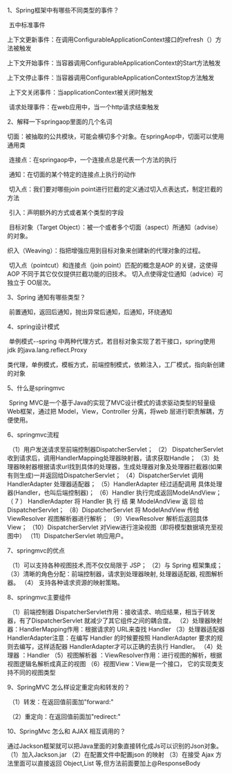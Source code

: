 1、Spring框架中有哪些不同类型的事件？

​	五中标准事件

​	上下文更新事件：在调用ConfigurableApplicationContext接口的refresh（）方法被触发

​	上下文开始事件：当容器调用ConfigurableApplicationContext的Start方法触发

​	上下文停止事件：当容器调用ConfigurableApplicationContextStop方法触发

​	上下文关闭事件：当applicationContext被关闭时触发

​	请求处理事件：在web应用中，当一个http请求结束触发

2、解释一下springaop里面的几个名词

​	切面：被抽取的公共模块，可能会横切多个对象。在springAop中，切面可以使用通用类

​	连接点：在springaop中，一个连接点总是代表一个方法的执行

​	通知：在切面的某个特定的连接点上执行的动作

​	切入点：我们要对哪些join point进行拦截的定义通过切入点表达式，制定拦截的方法

​	引入：声明额外的方式或者某个类型的字段

​	目标对象（Target Object）：被一个或者多个切面（aspect）所通知（advise）
的对象。

​	织入（Weaving）：指把增强应用到目标对象来创建新的代理对象的过程。

​	切入点（pointcut）和连接点（join point）匹配的概念是AOP 的关键，这使得
AOP 不同于其它仅仅提供拦截功能的旧技术。 切入点使得定位通知（advice）可独立于
OO层次。

3、Spring 通知有哪些类型？

​	前置通知，返回后通知，抛出异常后通知，后通知，环绕通知

4、spring设计模式

​	单例模式--spring 中两种代理方式，若目标对象实现了若干接口，spring使用 jdk
的java.lang.reflect.Proxy

​	类代理，单例模式，模板方式，前端控制模式，依赖注入，工厂模式，指向新创建的对象

5、什么是springmvc

​	Spring MVC是一个基于Java的实现了MVC设计模式的请求驱动类型的轻量级Web框架，通过把 Model，View，Controller 分离，将web 层进行职责解耦，方便使用。

6、springmvc流程

​	（1）用户发送请求至前端控制器DispatcherServlet；
	（2） DispatcherServlet 收到请求后，调用HandlerMapping处理器映射器，请求获取Handle；
	（3）处理器映射器根据请求url找到具体的处理器，生成处理器对象及处理器拦截器(如果有则生成)一并返回给DispatcherServlet；
	（4）DispatcherServlet 调用 HandlerAdapter 处理器适配器；
	（5）HandlerAdapter 经过适配调用 具体处理器(Handler，也叫后端控制器)；
	（6）Handler 执行完成返回ModelAndView；
	（ 7 ） HandlerAdapter 将 Handler 执 行 结 果 ModelAndView 返 回 给DispatcherServlet；
	（8）DispatcherServlet 将 ModelAndView 传给 ViewResolver 视图解析器进行解析；
	（9）ViewResolver 解析后返回具体 View；
	（10）DispatcherServlet 对View进行渲染视图（即将模型数据填充至视图中）
	（11）DispatcherServlet 响应用户。

7、springmvc的优点

​	（1）可以支持各种视图技术,而不仅仅局限于 JSP；
	（2）与 Spring 框架集成；
	（3）清晰的角色分配：前端控制器，请求到处理器映射, 处理器适配器, 视图解析器。
	（4） 支持各种请求资源的映射策略。

8、springmvc主要组件

​	（1）前端控制器 DispatcherServlet作用：接收请求、响应结果，相当于转发器，有了DispatcherServlet 就减少了其它组件之间的耦合度。
	（2）处理器映射器：HandlerMapping作用：根据请求的 URL来查找 Handler
	（3）处理器适配器HandlerAdapter注意：在编写 Handler 的时候要按照 HandlerAdapter 要求的规则去编写，这样适配器 HandlerAdapter才可以正确的去执行 Handler。
	（4）处理器 ：Handler
	（5）视图解析器 ：ViewResolver作用：进行视图的解析，根据视图逻辑名解析成真正的视图
	（6）视图View：View是一个接口， 它的实现类支持不同的视图类型

9、SpringMVC 怎么样设定重定向和转发的？

​	（1）转发：在返回值前面加"forward:"

​	（2）重定向：在返回值前面加"redirect:"

10、SpringMvc 怎么和 AJAX 相互调用的？

​	通过Jackson框架就可以把Java里面的对象直接转化成Js可以识别的Json对象。
	（1）加入Jackson.jar
	（2）在配置文件中配置json 的映射
	（3）在接受 Ajax 方法里面可以直接返回 Object,List 等,但方法前面要加上@ResponseBody 